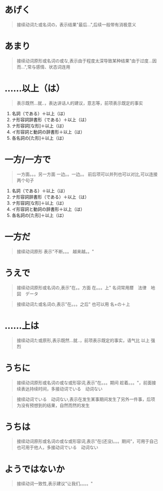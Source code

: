 # あげく
> 接续动词た或名词の，表示结果"最后...",后续一般带有消极意义

# あまり
> 接续动词原形或名词の或な,表示由于程度太深导致某种结果"由于过度...因而...",常与感情、状态词连用

# ……以上（は）
> 表示既然...就..，表达讲话人的建议，意志等，前项表示既定的事实
1. 名詞（である）＋以上（は）
2. ナ形容詞辞書形（である）＋以上（は）
3. ナ形容詞[な形]＋以上（は）
4. イ形容詞と動詞の辞書形＋以上（は）
5. 各名詞の[た形]＋以上（は）

# 一方/一方で
> 一方面。。。另一方面   一边。。一边。。 前后项可以并列也可以对比,可以连接两个句子
1. 名詞（である）＋以上（は）
2. ナ形容詞辞書形（である）＋以上（は）
3. ナ形容詞[な形]＋以上（は）
4. イ形容詞と動詞の辞書形＋以上（は）
5. 各名詞の[た形]＋以上（は）

# 一方だ
> 接续动词原形 表示"不断。。。 越来越。。" 

# うえで
> 接续动词原形或名词の,表示"在。。方面  在。。。上" 名词常用暦　法律　地図　データ

> 接续动词た或名词の,表示"在。。。之后" 也可以用 名+の＋上

# ……上は
> 接续动词た或原形,表示既然...就..，前项表示既定的事实，语气比 以上 强烈

# うちに
> 接续动词原形或名词の或な或形容词,表示"在。。。期间  趁着。。。"，前面接续表达持续时间，多接动词でいる　动词ない

> 接续动词でいる　动词ない,表示在发生某事期间发生了另外一件事，后项为没有预想到的结果，自然而然的发生


# うちは
> 接续动词原形或名词の或な或形容词,表示"在(还没)。。。期间"，可用于自己也可用于他人，多接动词でいる　动词ない

# ようではないか
> 接续动词一致性,表示建议"让我们。。。。"